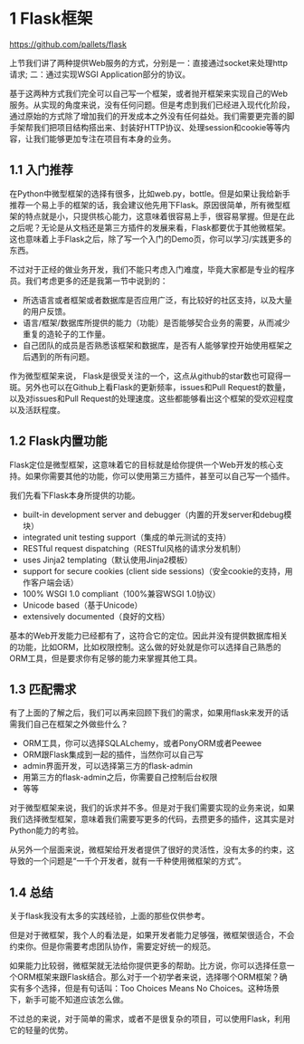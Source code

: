 # 1 Flask框架

https://github.com/pallets/flask

上节我们讲了两种提供Web服务的方式，分别是一：直接通过socket来处理http请求; 二：通过实现WSGI Application部分的协议。

基于这两种方式我们完全可以自己写一个框架，或者抛开框架来实现自己的Web服务。从实现的角度来说，没有任何问题。但是考虑到我们已经进入现代化阶段，通过原始的方式除了增加我们的开发成本之外没有任何益处。我们需要更完善的脚手架帮我们把项目结构搭出来、封装好HTTP协议、处理session和cookie等等内容，让我们能够更加专注在项目有本身的业务。

## 1.1 入门推荐

在Python中微型框架的选择有很多，比如web.py，bottle。但是如果让我给新手推荐一个易上手的框架的话，我会建议他先用下Flask。原因很简单，所有微型框架的特点就是小，只提供核心能力，这意味着很容易上手，很容易掌握。但是在此之后呢？无论是从文档还是第三方插件的发展来看，Flask都要优于其他微框架。这也意味着上手Flask之后，除了写一个入门的Demo页，你可以学习/实践更多的东西。

不过对于正经的做业务开发，我们不能只考虑入门难度，毕竟大家都是专业的程序员。我们考虑更多的还是我第一节中说到的：

* 所选语言或者框架或者数据库是否应用广泛，有比较好的社区支持，以及大量的用户反馈。
* 语言/框架/数据库所提供的能力（功能）是否能够契合业务的需要，从而减少重复的造轮子的工作量。
* 自己团队的成员是否熟悉该框架和数据库，是否有人能够掌控开始使用框架之后遇到的所有问题。

作为微型框架来说， Flask是很受关注的一个，这点从github的star数也可窥得一斑。另外也可以在Github上看Flask的更新频率，issues和Pull Request的数量，以及对issues和Pull Request的处理速度。这些都能够看出这个框架的受欢迎程度以及活跃程度。

## 1.2 Flask内置功能

Flask定位是微型框架，这意味着它的目标就是给你提供一个Web开发的核心支持。如果你需要其他的功能，你可以使用第三方插件，甚至可以自己写一个插件。

我们先看下Flask本身所提供的功能。

* built-in development server and debugger（内置的开发server和debug模块）
* integrated unit testing support（集成的单元测试的支持）
* RESTful request dispatching（RESTful风格的请求分发机制）
* uses Jinja2 templating（默认使用Jinja2模板）
* support for secure cookies (client side sessions)（安全cookie的支持，用作客户端会话）
* 100% WSGI 1.0 compliant（100%兼容WSGI 1.0协议）
* Unicode based（基于Unicode）
* extensively documented（良好的文档）

基本的Web开发能力已经都有了，这符合它的定位。因此并没有提供数据库相关的功能，比如ORM，比如权限控制。这么做的好处就是你可以选择自己熟悉的ORM工具，但是要求你有足够的能力来掌握其他工具。


## 1.3 匹配需求

有了上面的了解之后，我们可以再来回顾下我们的需求，如果用flask来发开的话需我们自己在框架之外做些什么？

* ORM工具，你可以选择SQLALchemy，或者PonyORM或者Peewee
* ORM跟Flask集成到一起的插件，当然你可以自己写
* admin界面开发，可以选择第三方的flask-admin
* 用第三方的flask-admin之后，你需要自己控制后台权限
* 等等

对于微型框架来说，我们的诉求并不多。但是对于我们需要实现的业务来说，如果我们选择微型框架，意味着我们需要写更多的代码，去攒更多的插件，这其实是对Python能力的考验。

从另外一个层面来说，微框架给开发者提供了很好的灵活性，没有太多的约束，这导致的一个问题是“一千个开发者，就有一千种使用微框架的方式”。

## 1.4 总结

关于flask我没有太多的实践经验，上面的那些仅供参考。

但是对于微框架，我个人的看法是，如果开发者能力足够强，微框架很适合，不会约束你。但是你需要考虑团队协作，需要定好统一的规范。

如果能力比较弱，微框架就无法给你提供更多的帮助。比方说，你可以选择任意一个ORM框架来跟Flask结合。那么对于一个初学者来说，选择哪个ORM框架？确实有多个选择，但是有句话叫：Too Choices Means No Choices。这种场景下，新手可能不知道应该怎么做。

不过总的来说，对于简单的需求，或者不是很复杂的项目，可以使用Flask，利用它的轻量的优势。
